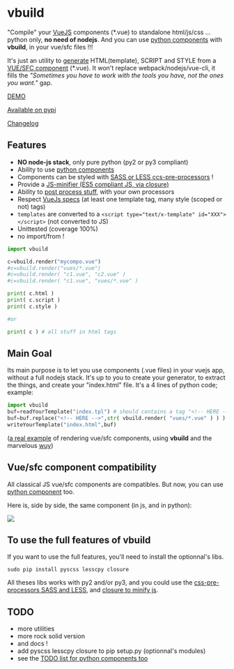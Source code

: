 # vbuild

"Compile" your [VueJS](https://vuejs.org/) components (*.vue) to standalone html/js/css ... python only, **no need of nodejs**. And you can use [python components](https://github.com/manatlan/vbuild/blob/master/doc/PyComponent.md) with **vbuild**, in your vue/sfc files !!!

It's just an utility to [generate](https://github.com/manatlan/vbuild/blob/master/doc/generate.md) HTML(template), SCRIPT and STYLE from a [VUE/SFC component]((https://fr.vuejs.org/v2/guide/single-file-components.html)) (*.vue). It won't replace webpack/nodejs/vue-cli, it fills the _"Sometimes you have to work with the tools you have, not the ones you want."_ gap.

[DEMO](https://manatlan.alwaysdata.net/vbuild/)

[Available on pypi](https://pypi.org/project/vbuild/)

[Changelog](https://github.com/manatlan/vbuild/blob/master/changelog.md)

## Features

 * **NO node-js stack**, only pure python (py2 or py3 compliant)
 * Ability to use [python components](https://github.com/manatlan/vbuild/blob/master/doc/PyComponent.md)
 * Components can be styled with [SASS or LESS ccs-pre-processors](https://github.com/manatlan/vbuild/blob/master/doc/CssPreProcess.md) !
 * Provide a [JS-minifier (ES5 compliant JS, via closure)](https://github.com/manatlan/vbuild/blob/master/doc/minimize.md)
 * Ability to [post process stuff](https://github.com/manatlan/vbuild/blob/master/doc/PostProcess.md), with your own processors
 * Respect [VueJs specs](https://vue-loader.vuejs.org/spec.html) (at least one template tag, many style (scoped or not) tags)
 * `templates` are converted to a `<script type="text/x-template" id="XXX"></script>` (not converted to JS)
 * Unittested (coverage 100%)
 * no import/from ! 
 

```python
import vbuild

c=vbuild.render("mycompo.vue")
#c=vbuild.render("vues/*.vue")
#c=vbuild.render( "c1.vue", "c2.vue" )
#c=vbuild.render( "c1.vue", "vues/*.vue" )

print( c.html )
print( c.script )
print( c.style )

#or 

print( c ) # all stuff in html tags

```

## Main Goal

Its main purpose is to let you use components (.vue files) in your vuejs app, without a full nodejs stack. It's up to you to create your generator, to extract the things, and create your "index.html" file. It's a 4 lines of python code; example:

```python
import vbuild
buf=readYourTemplate("index.tpl") # should contains a tag "<!-- HERE -->" that would be substituted
buf=buf.replace("<!-- HERE -->",str( vbuild.render( "vues/*.vue" ) ) )
writeYourTemplate("index.html",buf)
```

([a real example](https://github.com/manatlan/wuy/tree/master/examples/vueapp) of rendering vue/sfc components, using **vbuild** and the marvelous [wuy](https://github.com/manatlan/wuy))


## Vue/sfc component compatibility

All classical JS vue/sfc components are compatibles. But now, you can use [python component](https://github.com/manatlan/vbuild/blob/master/doc/PyComponent.md) too. 

Here is, side by side, the same component (in js, and in python):

<image src="https://raw.githubusercontent.com/manatlan/vbuild/master/doc/vs.png"/>

## To use the full features of vbuild

If you want to use the full features, you'll need to install the optionnal's libs.

```
sudo pip install pyscss lesscpy closure
```

All theses libs works with py2 and/or py3, and you could use the [css-pre-processors SASS and LESS](https://github.com/manatlan/vbuild/blob/master/doc/CssPreProcess.md), and [closure to minify js](https://github.com/manatlan/vbuild/blob/master/doc/minimize.md).

## TODO

 * more utilities
 * more rock solid version
 * and docs !
 * add pyscss lesscpy closure to pip setup.py (optionnal's modules)
 * see the [TODO list for python components too](https://github.com/manatlan/vbuild/blob/master/doc/PyComponent.md)

